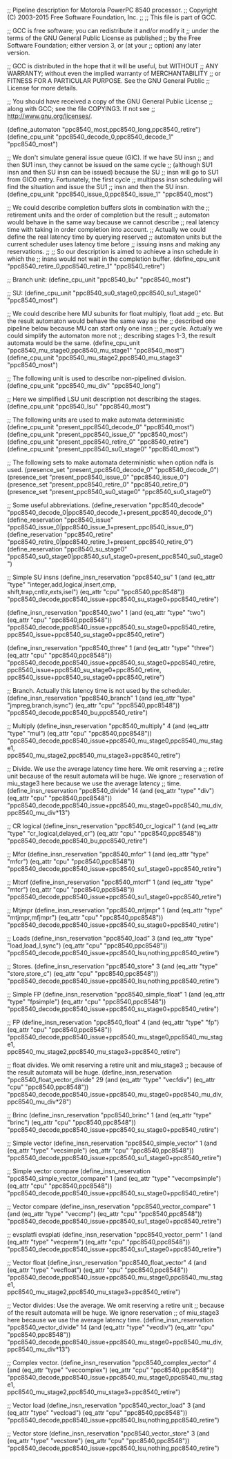 ;; Pipeline description for Motorola PowerPC 8540 processor.
;;   Copyright (C) 2003-2015 Free Software Foundation, Inc.
;;
;; This file is part of GCC.

;; GCC is free software; you can redistribute it and/or modify it
;; under the terms of the GNU General Public License as published
;; by the Free Software Foundation; either version 3, or (at your
;; option) any later version.

;; GCC is distributed in the hope that it will be useful, but WITHOUT
;; ANY WARRANTY; without even the implied warranty of MERCHANTABILITY
;; or FITNESS FOR A PARTICULAR PURPOSE.  See the GNU General Public
;; License for more details.

;; You should have received a copy of the GNU General Public License
;; along with GCC; see the file COPYING3.  If not see
;; <http://www.gnu.org/licenses/>.

(define_automaton "ppc8540_most,ppc8540_long,ppc8540_retire")
(define_cpu_unit "ppc8540_decode_0,ppc8540_decode_1" "ppc8540_most")

;; We don't simulate general issue queue (GIC).  If we have SU insn
;; and then SU1 insn, they cannot be issued on the same cycle
;; (although SU1 insn and then SU insn can be issued) because the SU
;; insn will go to SU1 from GIC0 entry.  Fortunately, the first cycle
;; multipass insn scheduling will find the situation and issue the SU1
;; insn and then the SU insn.
(define_cpu_unit "ppc8540_issue_0,ppc8540_issue_1"   "ppc8540_most")

;; We could describe completion buffers slots in combination with the
;; retirement units and the order of completion but the result
;; automaton would behave in the same way because we cannot describe
;; real latency time with taking in order completion into account.
;; Actually we could define the real latency time by querying reserved
;; automaton units but the current scheduler uses latency time before
;; issuing insns and making any reservations.
;;
;; So our description is aimed to achieve a insn schedule in which the
;; insns would not wait in the completion buffer.
(define_cpu_unit "ppc8540_retire_0,ppc8540_retire_1" "ppc8540_retire")

;; Branch unit:
(define_cpu_unit "ppc8540_bu" "ppc8540_most")

;; SU:
(define_cpu_unit "ppc8540_su0_stage0,ppc8540_su1_stage0" "ppc8540_most")

;; We could describe here MU subunits for float multiply, float add
;; etc.  But the result automaton would behave the same way as the
;; described one pipeline below because MU can start only one insn
;; per cycle.  Actually we could simplify the automaton more not
;; describing stages 1-3, the result automata would be the same.
(define_cpu_unit "ppc8540_mu_stage0,ppc8540_mu_stage1" "ppc8540_most")
(define_cpu_unit "ppc8540_mu_stage2,ppc8540_mu_stage3" "ppc8540_most")

;; The following unit is used to describe non-pipelined division.
(define_cpu_unit "ppc8540_mu_div" "ppc8540_long")

;; Here we simplified LSU unit description not describing the stages.
(define_cpu_unit "ppc8540_lsu" "ppc8540_most")

;; The following units are used to make automata deterministic
(define_cpu_unit "present_ppc8540_decode_0" "ppc8540_most")
(define_cpu_unit "present_ppc8540_issue_0" "ppc8540_most")
(define_cpu_unit "present_ppc8540_retire_0" "ppc8540_retire")
(define_cpu_unit "present_ppc8540_su0_stage0" "ppc8540_most")

;; The following sets to make automata deterministic when option ndfa is used.
(presence_set "present_ppc8540_decode_0" "ppc8540_decode_0")
(presence_set "present_ppc8540_issue_0" "ppc8540_issue_0")
(presence_set "present_ppc8540_retire_0" "ppc8540_retire_0")
(presence_set "present_ppc8540_su0_stage0" "ppc8540_su0_stage0")

;; Some useful abbreviations.
(define_reservation "ppc8540_decode"
    "ppc8540_decode_0|ppc8540_decode_1+present_ppc8540_decode_0")
(define_reservation "ppc8540_issue"
    "ppc8540_issue_0|ppc8540_issue_1+present_ppc8540_issue_0")
(define_reservation "ppc8540_retire"
   "ppc8540_retire_0|ppc8540_retire_1+present_ppc8540_retire_0")
(define_reservation "ppc8540_su_stage0"
   "ppc8540_su0_stage0|ppc8540_su1_stage0+present_ppc8540_su0_stage0")

;; Simple SU insns
(define_insn_reservation "ppc8540_su" 1
  (and (eq_attr "type" "integer,add,logical,insert,cmp,\
                        shift,trap,cntlz,exts,isel")
       (eq_attr "cpu" "ppc8540,ppc8548"))
  "ppc8540_decode,ppc8540_issue+ppc8540_su_stage0+ppc8540_retire")

(define_insn_reservation "ppc8540_two" 1
  (and (eq_attr "type" "two")
       (eq_attr "cpu" "ppc8540,ppc8548"))
  "ppc8540_decode,ppc8540_issue+ppc8540_su_stage0+ppc8540_retire,\
   ppc8540_issue+ppc8540_su_stage0+ppc8540_retire")

(define_insn_reservation "ppc8540_three" 1
  (and (eq_attr "type" "three")
       (eq_attr "cpu" "ppc8540,ppc8548"))
  "ppc8540_decode,ppc8540_issue+ppc8540_su_stage0+ppc8540_retire,\
   ppc8540_issue+ppc8540_su_stage0+ppc8540_retire,\
   ppc8540_issue+ppc8540_su_stage0+ppc8540_retire")

;; Branch.  Actually this latency time is not used by the scheduler.
(define_insn_reservation "ppc8540_branch" 1
  (and (eq_attr "type" "jmpreg,branch,isync")
       (eq_attr "cpu" "ppc8540,ppc8548"))
  "ppc8540_decode,ppc8540_bu,ppc8540_retire")

;; Multiply
(define_insn_reservation "ppc8540_multiply" 4
  (and (eq_attr "type" "mul")
       (eq_attr "cpu" "ppc8540,ppc8548"))
  "ppc8540_decode,ppc8540_issue+ppc8540_mu_stage0,ppc8540_mu_stage1,\
   ppc8540_mu_stage2,ppc8540_mu_stage3+ppc8540_retire")

;; Divide.  We use the average latency time here.  We omit reserving a
;; retire unit because of the result automata will be huge.  We ignore
;; reservation of miu_stage3 here because we use the average latency
;; time.
(define_insn_reservation "ppc8540_divide" 14
  (and (eq_attr "type" "div")
       (eq_attr "cpu" "ppc8540,ppc8548"))
  "ppc8540_decode,ppc8540_issue+ppc8540_mu_stage0+ppc8540_mu_div,\
   ppc8540_mu_div*13")

;; CR logical
(define_insn_reservation "ppc8540_cr_logical" 1
  (and (eq_attr "type" "cr_logical,delayed_cr")
       (eq_attr "cpu" "ppc8540,ppc8548"))
  "ppc8540_decode,ppc8540_bu,ppc8540_retire")

;; Mfcr
(define_insn_reservation "ppc8540_mfcr" 1
  (and (eq_attr "type" "mfcr")
       (eq_attr "cpu" "ppc8540,ppc8548"))
  "ppc8540_decode,ppc8540_issue+ppc8540_su1_stage0+ppc8540_retire")

;; Mtcrf
(define_insn_reservation "ppc8540_mtcrf" 1
  (and (eq_attr "type" "mtcr")
       (eq_attr "cpu" "ppc8540,ppc8548"))
  "ppc8540_decode,ppc8540_issue+ppc8540_su1_stage0+ppc8540_retire")

;; Mtjmpr
(define_insn_reservation "ppc8540_mtjmpr" 1
  (and (eq_attr "type" "mtjmpr,mfjmpr")
       (eq_attr "cpu" "ppc8540,ppc8548"))
  "ppc8540_decode,ppc8540_issue+ppc8540_su_stage0+ppc8540_retire")

;; Loads
(define_insn_reservation "ppc8540_load" 3
  (and (eq_attr "type" "load,load_l,sync")
       (eq_attr "cpu" "ppc8540,ppc8548"))
  "ppc8540_decode,ppc8540_issue+ppc8540_lsu,nothing,ppc8540_retire")

;; Stores.
(define_insn_reservation "ppc8540_store" 3
  (and (eq_attr "type" "store,store_c")
       (eq_attr "cpu" "ppc8540,ppc8548"))
  "ppc8540_decode,ppc8540_issue+ppc8540_lsu,nothing,ppc8540_retire")

;; Simple FP
(define_insn_reservation "ppc8540_simple_float" 1
  (and (eq_attr "type" "fpsimple")
       (eq_attr "cpu" "ppc8540,ppc8548"))
  "ppc8540_decode,ppc8540_issue+ppc8540_su_stage0+ppc8540_retire")

;; FP
(define_insn_reservation "ppc8540_float" 4
  (and (eq_attr "type" "fp")
       (eq_attr "cpu" "ppc8540,ppc8548"))
  "ppc8540_decode,ppc8540_issue+ppc8540_mu_stage0,ppc8540_mu_stage1,\
   ppc8540_mu_stage2,ppc8540_mu_stage3+ppc8540_retire")

;; float divides.  We omit reserving a retire unit and miu_stage3
;; because of the result automata will be huge.
(define_insn_reservation "ppc8540_float_vector_divide" 29
  (and (eq_attr "type" "vecfdiv")
       (eq_attr "cpu" "ppc8540,ppc8548"))
  "ppc8540_decode,ppc8540_issue+ppc8540_mu_stage0+ppc8540_mu_div,\
   ppc8540_mu_div*28")

;; Brinc
(define_insn_reservation "ppc8540_brinc" 1
  (and (eq_attr "type" "brinc")
       (eq_attr "cpu" "ppc8540,ppc8548"))
  "ppc8540_decode,ppc8540_issue+ppc8540_su_stage0+ppc8540_retire")

;; Simple vector
(define_insn_reservation "ppc8540_simple_vector" 1
  (and (eq_attr "type" "vecsimple")
       (eq_attr "cpu" "ppc8540,ppc8548"))
  "ppc8540_decode,ppc8540_issue+ppc8540_su1_stage0+ppc8540_retire")

;; Simple vector compare
(define_insn_reservation "ppc8540_simple_vector_compare" 1
  (and (eq_attr "type" "veccmpsimple")
       (eq_attr "cpu" "ppc8540,ppc8548"))
  "ppc8540_decode,ppc8540_issue+ppc8540_su_stage0+ppc8540_retire")

;; Vector compare
(define_insn_reservation "ppc8540_vector_compare" 1
  (and (eq_attr "type" "veccmp")
       (eq_attr "cpu" "ppc8540,ppc8548"))
  "ppc8540_decode,ppc8540_issue+ppc8540_su1_stage0+ppc8540_retire")

;; evsplatfi evsplati
(define_insn_reservation "ppc8540_vector_perm" 1
  (and (eq_attr "type" "vecperm")
       (eq_attr "cpu" "ppc8540,ppc8548"))
  "ppc8540_decode,ppc8540_issue+ppc8540_su1_stage0+ppc8540_retire")

;; Vector float
(define_insn_reservation "ppc8540_float_vector" 4
  (and (eq_attr "type" "vecfloat")
       (eq_attr "cpu" "ppc8540,ppc8548"))
  "ppc8540_decode,ppc8540_issue+ppc8540_mu_stage0,ppc8540_mu_stage1,\
   ppc8540_mu_stage2,ppc8540_mu_stage3+ppc8540_retire")

;; Vector divides: Use the average.  We omit reserving a retire unit
;; because of the result automata will be huge.  We ignore reservation
;; of miu_stage3 here because we use the average latency time.
(define_insn_reservation "ppc8540_vector_divide" 14
  (and (eq_attr "type" "vecdiv")
       (eq_attr "cpu" "ppc8540,ppc8548"))
  "ppc8540_decode,ppc8540_issue+ppc8540_mu_stage0+ppc8540_mu_div,\
   ppc8540_mu_div*13")

;; Complex vector.
(define_insn_reservation "ppc8540_complex_vector" 4
  (and (eq_attr "type" "veccomplex")
       (eq_attr "cpu" "ppc8540,ppc8548"))
  "ppc8540_decode,ppc8540_issue+ppc8540_mu_stage0,ppc8540_mu_stage1,\
   ppc8540_mu_stage2,ppc8540_mu_stage3+ppc8540_retire")

;; Vector load
(define_insn_reservation "ppc8540_vector_load" 3
  (and (eq_attr "type" "vecload")
       (eq_attr "cpu" "ppc8540,ppc8548"))
  "ppc8540_decode,ppc8540_issue+ppc8540_lsu,nothing,ppc8540_retire")

;; Vector store
(define_insn_reservation "ppc8540_vector_store" 3
  (and (eq_attr "type" "vecstore")
       (eq_attr "cpu" "ppc8540,ppc8548"))
  "ppc8540_decode,ppc8540_issue+ppc8540_lsu,nothing,ppc8540_retire")
